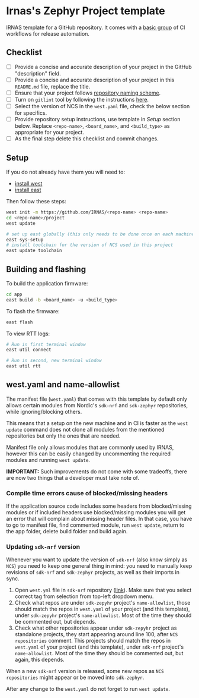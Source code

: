# Irnas's Zephyr Project template

IRNAS template for a GitHub repository. It comes with a
[basic group](https://github.com/IRNAS/irnas-workflows-software/tree/dev/workflow-templates/basic)
of CI workflows for release automation.

## Checklist

- [ ] Provide a concise and accurate description of your project in the GitHub
      "description" field.
- [ ] Provide a concise and accurate description of your project in this
      `README.md` file, replace the title.
- [ ] Ensure that your project follows
      [repository naming scheme](https://github.com/IRNAS/irnas-guidelines-docs/blob/dev/docs/github_projects_guidelines.md#repository-naming-scheme-).
- [ ] Turn on `gitlint` tool by following the instructions
      [here](https://github.com/IRNAS/irnas-guidelines-docs/tree/dev/tools/gitlint).
- [ ] Select the version of NCS in the `west.yaml` file, check the below section
      for specifics.
- [ ] Provide repository setup instructions, use template in _Setup_ section
      below. Replace `<repo-name>`, `<board_name>`, and `<build_type>` as
      appropriate for your project.
- [ ] As the final step delete this checklist and commit changes.

## Setup

If you do not already have them you will need to:

- [install west](https://developer.nordicsemi.com/nRF_Connect_SDK/doc/latest/nrf/gs_installing.html#install-west)
- [install east](https://github.com/IRNAS/irnas-east-software)

Then follow these steps:

```bash
west init -m https://github.com/IRNAS/<repo-name> <repo-name>
cd <repo-name>/project
west update

# set up east globally (this only needs to be done once on each machine)
east sys-setup
# install toolchain for the version of NCS used in this project
east update toolchain
```

## Building and flashing

To build the application firmware:

```bash
cd app
east build -b <board_name> -u <build_type>
```

To flash the firmware:

```bash
east flash
```

To view RTT logs:

```bash
# Run in first terminal window
east util connect

# Run in second, new terminal window
east util rtt
```

## west.yaml and name-allowlist

The manifest file (`west.yaml`) that comes with this template by default only
allows certain modules from Nordic's `sdk-nrf` and `sdk-zephyr` repositories,
while ignoring/blocking others.

This means that a setup on the new machine and in CI is faster as the
`west update` command does not clone all modules from the mentioned repositories
but only the ones that are needed.

Manifest file only allows modules that are commonly used by IRNAS, however this
can be easily changed by uncommenting the required modules and running
`west update`.

**IMPORTANT:** Such improvements do not come with some tradeoffs, there are now
two things that a developer must take note of.

### Compile time errors cause of blocked/missing headers

If the application source code includes some headers from blocked/missing
modules or if included headers use blocked/missing modules you will get an error
that will complain about missing header files. In that case, you have to go to
manifest file, find commented module, run `west update`, return to the app
folder, delete build folder and build again.

### Updating `sdk-nrf` version

Whenever you want to update the version of `sdk-nrf` (also know simply as `NCS`)
you need to keep one general thing in mind: you need to manually keep revisions
of `sdk-nrf` and `sdk-zephyr` projects, as well as their imports in sync.

1. Open `west.yml` file in `sdk-nrf` repository
   ([link](https://github.com/nrfconnect/sdk-nrf)). Make sure that you select
   correct tag from selection from top-left dropdown menu.
2. Check what repos are under `sdk-zepyhr` project's `name-allowlist`, those
   should match the repos in `west.yaml` of your project (and this template),
   under `sdk-zepyhr` project's `name-allowlist`. Most of the time they should
   be commented out, but depends.
3. Check what other repositories appear under `sdk-zepyhr` project as standalone
   projects, they start appearing around line 100, after `NCS repositories`
   comment. This projects should match the repos in `west.yaml` of your project
   (and this template), under `sdk-nrf` project's `name-allowlist`. Most of the
   time they should be commented out, but again, this depends.

When a new `sdk-nrf` version is released, some new repos as `NCS repositories`
might appear or be moved into `sdk-zephyr`.

After any change to the `west.yaml` do not forget to run `west update`.
